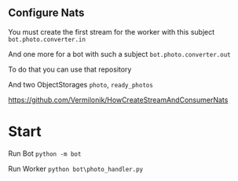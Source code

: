 ## Configure Nats
You must create the first stream for the worker with this subject `bot.photo.converter.in`

And one more for a bot with such a subject
`bot.photo.converter.out`

To do that you can use that repository

And two ObjectStorages `photo`, `ready_photos`

https://github.com/Vermilonik/HowCreateStreamAndConsumerNats


# Start

Run Bot `python -m bot`

Run Worker `python bot\photo_handler.py`
